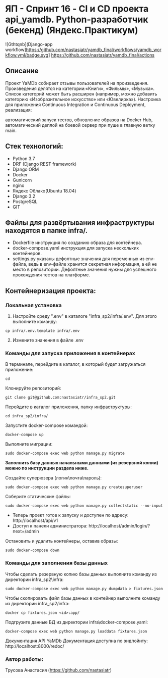 # ЯП - Спринт 16 - CI и CD проекта api_yamdb. Python-разработчик (бекенд) (Яндекс.Практикум)
 
![Gthtqnb](Django-app workflow]https://github.com/nastasiatr/yamdb_final/workflows/yamdb_workflow.yml/badge.svg]
 https://github.com/nastasiatr/yamdb_final/actions

## Описание 
Проект YaMDb собирает отзывы пользователей на произведения. Произведения делятся на категории:«Книги», «Фильмы», «Музыка». Список категорий может быть расширен (например, можно добавить категорию «Изобразительное искусство» или «Ювелирка»). Настроика для приложения Continuous Integration и Continuous Deployment, реализация:

автоматический запуск тестов,
обновление образов на Docker Hub,
автоматический деплой на боевой сервер при пуше в главную ветку main.
 
## Стек технологий: 
* Python 3.7 
* DRF (Django REST framework) 
* Django ORM 
* Docker 
* Gunicorn 
* nginx 
* Яндекс Облако(Ubuntu 18.04) 
* Django 3.2 
* PostgreSQL 
* GIT 
 
 
## Файлы для развёртывания инфраструктуры находятся в папке infra/. 
 
 * Dockerfile инструкция по созданию образа для контейнера. 
 * docker-compose.yaml инструкция для запуска нескольких контейнеров. 
 * settings.py указаны дефолтные значения для переменных из env-файла, ведь в env-файле хранится секретная информация, а ей не место в репозитории. Дефолтные значения нужны для успешного прохождения тестов на платформе. 
 
## Контейнеризация проекта: 
 
### Локальная установка 
 
1. Настройте среду ".env" в каталоге "infra_sp2/infra/.env". Для этого выполните команду: 
 
``` 
cp infra/.env.template infra/.env 
``` 
2. Измените значения в файле .env 
 
 
### Команды для запуска приложения в контейнерах 
В терминале, перейдите в каталог, в который будет загружаться приложение: 
``` 
cd  
``` 
Клонируйте репозиторий: 
``` 
git clone git@github.com:nastasiatr/infra_sp2.git 
``` 
Перейдите в каталог приложения, папку инфраструктуры: 
``` 
cd infra_sp2/infra/ 
``` 
Запустите docker-compose командой: 
``` 
docker-compose up 
``` 
Выполните миграции: 
``` 
sudo docker-compose exec web python manage.py migrate 
``` 
**Заполнить базу данных начальными данными (из резервной копии) можно по инструкции раздела ниже.** 
 
Создайте суперюзера (логин\почта\пароль): 
``` 
sudo docker-compose exec web python manage.py createsuperuser 
``` 
Соберите статические файлы: 
``` 
sudo docker-compose exec web python manage.py collectstatic --no-input  
``` 
* Теперь проект готов к запуску и доступен по адресу: http://localhost/api/v1 
* Доступ к панели администратора: http://localhost/admin/login/?next=/admin 
 
Остановить и удалить контейнеры, оставив образы: 
``` 
sudo docker-compose down  
``` 
### Команды для заполнения базы данных 
 
Чтобы сделать резервную копию базы данных выполните команду из директории infra_sp2\infra: 
 
``` 
sudo docker-compose exec web python manage.py dumpdata > fixtures.json 
```     
 
Чтобы скопировать файл базы данных в контейнер выполните команду из директории infra_sp2/infra: 
``` 
docker cp fixtures.json <id>:app/ 
```   
 
Подгрузите данные БД из директории infra\docker-compose.yaml: 
 
``` 
docker-compose exec web python manage.py loaddata fixtures.json 
``` 
 

Документация API YaMDb
Документация доступна по эндпойнту: http://localhost:8000/redoc/


### Автор работы: 
 
Трусова Анастасия (https://github.com/nastasiatr) 

